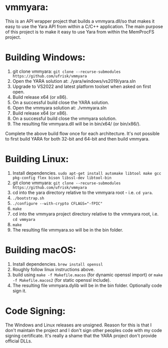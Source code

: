 vmmyara:
===============================
This is an API wrapper project that builds a vmmyara.dll/so that makes it easy
to use the Yara API from within a C/C++ application. The main purpose of this
project is to make it easy to use Yara from within the MemProcFS project.



Building Windows:
=================

1. git clone vmmyara: `git clone --recurse-submodules https://github.com/ufrisk/vmmyara`
2. Open the YARA solution at: ./yara/windows/vs2019/yara.sln
3. Upgrade to VS2022 and latest platform toolset when asked on first open.
4. Build release x64 (or x86).
5. On a successful build close the YARA solution.
6. Open the vmmyara solution at: ./vmmyara.sln
7. Build release x64 (or x86).
8. On a successful build close the vmmyara solution.
9. The resulting file vmmyara.dll will be in bin/x64/ (or bin/x86/).

Complete the above build flow once for each architecture. It's not possible to
first build YARA for both 32-bit and 64-bit and then build vmmyara.



Building Linux:
===============
1. Install dependencies. `sudo apt-get install automake libtool make gcc pkg-config flex bison libssl-dev libtool-bin`
2. git clone vmmyara: `git clone --recurse-submodules https://github.com/ufrisk/vmmyara`
3. cd into the yara directory relative to the vmmyara root - i.e. `cd yara`.
4. `./bootstrap.sh`
5. `./configure --with-crypto CFLAGS="-fPIC"`
6. `make`
7. cd into the vmmyara project directory relative to the vmmyara root, i.e. `cd vmmyara`
8. `make`
9. The resulting file vmmyara.so will be in the bin folder.


Building macOS:
===============
1. Install dependencies. `brew install openssl`
2. Roughly follow linux instructions above.
3. build using `make -f Makefile.macos` (for dynamic openssl import) or `make -f Makefile.macos2` (for static openssl include).
4. The resulting file vmmyara.dylib will be in the bin folder. Optionally code sign it.



Code Signing:
=============
The Windows and Linux releases are unsigned. Reason for this is that I don't maintain the project
and I don't sign other peoples code with my code signing certificate.
It's really a shame that the YARA project don't provide official DLLs.
